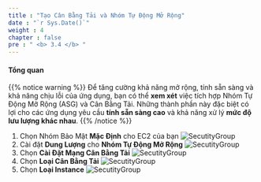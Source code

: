 ```yaml
---
title : "Tạo Cân Bằng Tải và Nhóm Tự Động Mở Rộng"
date : "`r Sys.Date()`"
weight : 4
chapter : false
pre : " <b> 3.4 </b> "
---
```


#### Tổng quan 

{{% notice warning %}}
Để tăng cường khả năng mở rộng, tính sẵn sàng và khả năng chịu lỗi của ứng dụng, bạn có thể **xem xét** việc tích hợp Nhóm Tự Động Mở Rộng (ASG) và Cân Bằng Tải. Những thành phần này đặc biệt có lợi cho các ứng dụng yêu cầu **tính sẵn sàng cao** và khả năng xử lý **mức độ lưu lượng khác nhau**.
{{% /notice %}}

1. Chọn Nhóm Bảo Mật **Mặc Định** cho EC2 của bạn
   ![SecutityGroup](/images/3-deploy-ebs-application/3.4-create-alb-asg/(1)-ec2-sg.jpg?width=60pc)
2. Cài đặt **Dung Lượng** cho **Nhóm Tự Động Mở Rộng**
   ![SecutityGroup](/images/3-deploy-ebs-application/3.4-create-alb-asg/(2)-asg.jpg?width=60pc)
3. Chọn **Cài Đặt Mạng Cân Bằng Tải**
   ![SecutityGroup](/images/3-deploy-ebs-application/3.4-create-alb-asg/(3)-lb-networking.jpg?width=60pc)
4. Chọn **Loại Cân Bằng Tải**
   ![SecutityGroup](/images/3-deploy-ebs-application/3.4-create-alb-asg/(4)-alb-type.jpg?width=60pc)
5. Chọn **Loại Instance**
   ![SecutityGroup](/images/3-deploy-ebs-application/3.4-create-alb-asg/(5)-next.jpg?width=60pc)
